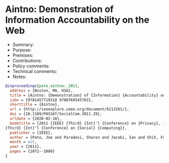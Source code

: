 # Aintno: Demonstration of Information Accountability on the Web

- Summary:
- Purpose:
- Premises:
- Contributions:
- Policy comments:
- Technical comments:
- Notes:

```bib
@inproceedings{pato_aintno:_2011,
  address = {Boston, MA, USA},
  title = {Aintno: {Demonstration} of {Information} {Accountability} on the {Web}},
  isbn = {9781457719318 9780769545783},
  shorttitle = {Aintno},
  url = {http://ieeexplore.ieee.org/document/6113261/},
  doi = {10.1109/PASSAT/SocialCom.2011.29},
  urldate = {2020-02-18},
  booktitle = {2011 {IEEE} {Third} {Int}'l {Conference} on {Privacy}, {Security}, {Risk} and {Trust} and 2011 {IEEE}
{Third} {Int}'l {Conference} on {Social} {Computing}},
  publisher = {IEEE},
  author = {Pato, Joe and Paradesi, Sharon and Jacobi, Ian and Shih, Fuming and Wang, Sam},
  month = oct,
  year = {2011},
  pages = {1072--1080}
}
```
